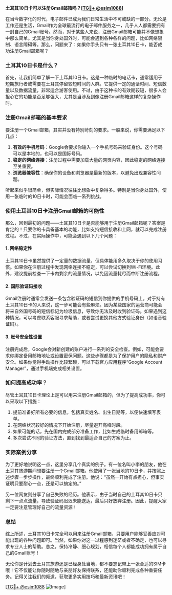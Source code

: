 **土耳其10日卡可以注册Gmail邮箱吗？[[TG💪+ @esim1088](https://t.me/s/esim1088)]**

在当今数字化的时代，电子邮件已成为我们日常生活中不可或缺的一部分。无论是工作还是生活，Gmail作为全球最流行的电子邮件服务之一，几乎人人都需要拥有一封自己的Gmail账号。然而，对于某些人来说，注册Gmail邮箱可能并不像想象中那么简单。尤其是当你身处国外时，可能会遇到各种各样的问题，比如网络限制、语言障碍等。那么，问题来了：如果你手头只有一张土耳其10日卡，能否成功注册Gmail邮箱呢？

### 土耳其10日卡是什么？

首先，让我们简单了解一下土耳其10日卡。这是一种临时的电话卡，通常适用于短期旅行者或需要在土耳其停留较短时间的人群。它提供一定的通话时间、短信数量以及数据流量，非常适合游客使用。不过，由于这种卡的有效期较短，很多人会担心它的功能是否足够强大，尤其是当涉及到像注册Gmail邮箱这样的复杂操作时。

### 注册Gmail邮箱的基本要求

要注册一个Gmail邮箱，其实并没有特别苛刻的要求。一般来说，你需要满足以下几点：

1. **有效的手机号码**：Google会要求你输入一个手机号码来验证身份。这个号码可以是本地的，也可以是国际号码。
2. **稳定的网络连接**：注册过程中需要加载大量的网页内容，因此稳定的网络连接至关重要。
3. **浏览器兼容性**：确保你的设备和浏览器是最新的版本，以避免出现兼容性问题。

听起来似乎很简单，但实际情况往往比想象中复杂得多。特别是当你身处国外，使用一张临时的10日卡时，可能会面临一系列挑战。

### 使用土耳其10日卡注册Gmail邮箱的可能性

那么，回到最初的问题——土耳其10日卡是否能够用于注册Gmail邮箱呢？答案是肯定的！只要你的卡具备基本的功能，比如支持短信接收和上网，就可以完成注册过程。不过，在实际操作中，可能会遇到以下几个问题：

#### 1. 网络稳定性
土耳其10日卡虽然提供了一定量的数据流量，但具体能用多久取决于你的使用习惯。如果你在注册过程中发现网络连接不稳定，可以尝试切换到Wi-Fi环境。此外，建议提前检查一下卡内剩余的流量情况，以免因流量耗尽而中断注册流程。

#### 2. 国际验证码接收
Gmail注册时通常会发送一条包含验证码的短信到你提供的手机号码上。对于持有土耳其10日卡的人来说，这一步可能会有些麻烦。因为某些国家的运营商可能会将来自外国号码的短信标记为垃圾信息，导致你无法及时收到验证码。如果遇到这种情况，可以考虑联系客服寻求帮助，或者尝试更换其他方式验证身份（如语音验证码）。

#### 3. 账号安全性设置
注册完成后，Google会对新创建的账户进行一系列的安全检查。例如，可能会要求你绑定备用邮箱地址或设置密保问题。这些步骤都是为了保护用户的隐私和财产安全。如果你觉得手动操作比较繁琐，可以下载官方应用程序“Google Account Manager”，通过手机端完成相关设置。

### 如何提高成功率？

尽管土耳其10日卡理论上是可以用来注册Gmail邮箱的，但为了提高成功率，你可以采取以下措施：

1. 提前准备好所有必要的信息，包括真实姓名、出生日期等，以便快速填写表单。
2. 在网络状况较好的情况下开始注册，尽量避开高峰时段。
3. 如果可能的话，先在国内完成部分准备工作，比如生成临时备用邮箱等。
4. 多次尝试不同的验证方法，直到找到最适合自己的方案为止。

### 实际案例分享

为了更好地说明这一点，这里分享几个真实的例子。有一位名叫小李的朋友，他在土耳其旅游期间想要注册一个Gmail邮箱。他使用了一张当地的10日卡，并按照上述步骤一步步操作，最终顺利完成了注册。他说：“虽然一开始有点担心，但事实证明只要耐心一点，还是可以搞定的。”

另一位网友则分享了自己失败的经历。他表示，由于当时自己的土耳其10日卡只剩下一点点流量，导致验证码迟迟未能送达，最后只好放弃注册。因此，提醒大家一定要注意管理好自己的流量资源！

### 总结

综上所述，土耳其10日卡完全可以用来注册Gmail邮箱，只要用户能够妥善应对可能出现的各种问题即可。当然，如果你对这一过程感到迷茫或者不确定，也可以寻求专业人士的帮助。总之，保持冷静、细心规划，相信每个人都能成功拥有属于自己的Gmail账号！

无论你是计划去土耳其旅游还是已经身处当地，都不要忘记带上一张合适的SIM卡哦！它不仅能让你随时随地与亲朋好友保持联系，还能助你顺利完成各种重要任务。记得关注我们的频道，获取更多实用技巧和最新资讯吧！

[[TG💪+ @esim1088](https://t.me/s/esim1088) ![Image](https://i.postimg.cc/4NQfJmqS/Snipaste-2025-05-13-00-14-12.png)]